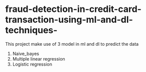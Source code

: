 # fraud-detection-in-credit-card-transaction-using-ml-and-dl-techniques-
This project make use of 3 model in ml and dl to predict the data
1. Naive_bayes 
2. Multiple linear regression 
3. Logistic regression 

